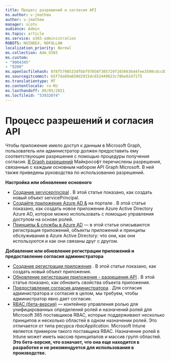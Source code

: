 ```yaml
---
title: Процесс разрешений и согласия API
ms.author: v-jmathew
author: v-jmathew
manager: scotv
audience: Admin
ms.topic: article
ms.service: o365-administration
ROBOTS: NOINDEX, NOFOLLOW
localization_priority: Normal
ms.collection: Adm_O365
ms.custom:
- "9004345"
- "9200"
ms.openlocfilehash: 078f5798533dfbbf97858f305729f103663644fee3590cdcc877233041adae81
ms.sourcegitcommit: b5f7da89a650d2915dc652449623c78be6247175
ms.translationtype: MT
ms.contentlocale: ru-RU
ms.lasthandoff: 08/05/2021
ms.locfileid: "53932074"
---
```

# <a name="api-permissions-and-consent-process"></a>Процесс разрешений и согласия API

Чтобы приложение имело доступ к данным в Microsoft Graph, пользователь или администратор должен предоставить ему соответствующие разрешения с помощью процедуры получения согласия. [В Graph разрешений](https://docs.microsoft.com/graph/permissions-reference) Майкрософт перечислены разрешения, связанные с каждым основным набором API Graph Microsoft. В ней также приведены руководства по использованию разрешений.

**Настройка или обновление основного**

- [Создание serviceprincipal](https://docs.microsoft.com/graph/api/serviceprincipal-post-serviceprincipals) . В этой статье показано, как создать новый объект servicePrincipal.
- [Создайте приложение Azure AD &](https://docs.microsoft.com/azure/active-directory/develop/howto-create-service-principal-portal) на портале . В этой статье показано, как создать новое приложение Azure Active Directory Azure AD, которое можно использовать с помощью управления доступом на основе ролей.
- [Принципы & службы в Azure AD](https://docs.microsoft.com/azure/active-directory/develop/app-objects-and-service-principals) — в этой статье описываются регистрация приложений, объекты приложений и принципы обслуживания в Azure Active Directory: что они, как они используются и как они связаны друг с другом.

**Добавление или обновление регистрации приложений и предоставление согласия администратора**

- [Создание регистрации приложения](https://docs.microsoft.com/graph/api/application-post-applications) . В этой статье показано, как создать новый объект приложения.
- [Обновление регистрации приложения - разрешения API](https://docs.microsoft.com/graph/api/application-update) . В этой статье показано, как обновить свойства объекта приложения.
- [Предоставление согласия администратора](https://docs.microsoft.com/graph/security-authorization#grant-permissions-to-an-application) . Для согласия администратора и согласия в целом, мы требуем, чтобы администратор явно дает согласие.
- [RBAC (бета-версия)](https://docs.microsoft.com/graph/api/resources/rbacapplicationmultiple) — контейнер управления ролью для унифицированных определений ролей и назначений ролей для Microsoft 365 поставщиков RBAC, которые поддерживают несколько принципов и несколько областей в одном назначении ролей. Это отличается от типа ресурса *rbacApplication.* Microsoft Intune является примером такого поставщика RBAC. Назначение ролей в Intune может иметь массив принципалов и массив групп областей. **Это бета-версия, что означает, что она еще находится в разработке и не рекомендуется для использования в производстве.**
